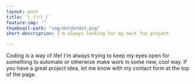 ```yaml
---
layout: post
title: ¯\_(ツ)_/¯
feature-img: ""
thumbnail-path: "img/dotdotdot.png"
short-description: I'm always looking for my next fun project

---
```

Coding is a way of life! I'm always trying to keep my eyes open for something to automate or otherwise make work in some new, cool way. If you have a great project idea, let me know with my contact form at the top of the page.
